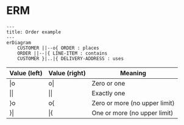 # ERM

```mermaid
---
title: Order example
---
erDiagram
    CUSTOMER ||--o{ ORDER : places
    ORDER ||--|{ LINE-ITEM : contains
    CUSTOMER }|..|{ DELIVERY-ADDRESS : uses

```

|  Value (left)| Value (right)  | Meaning  |
|---|---|---|
|  \|o |  o\| | Zero or one  |
|  \|\| | \|\|  |  Exactly one |
|  }o |  o{ | Zero or more (no upper limit)  |
|  }\| | \|{ | One or more (no upper limit)  |
